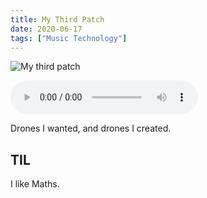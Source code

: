 ```yaml
---
title: My Third Patch
date: 2020-06-17
tags: ["Music Technology"]
---
```


![My third patch](/images/my-third-patch.jpg)

<audio controls crossorigin="anonymous" src="https://northerninformation.s3.us-east-2.amazonaws.com/blog/my-third-patch.mp3"></audio>

Drones I wanted, and drones I created.

## TIL

I like Maths.

